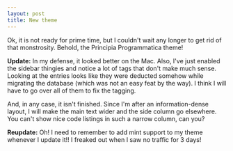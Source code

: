 ```yaml
---
layout: post
title: New theme
---
```


Ok, it is not ready for prime time, but I couldn't wait any longer to get rid of that monstrosity.
Behold, the Principia Programmatica theme!

**Update:** In my defense, it looked better on the Mac. Also, I've just enabled the sidebar thingies and notice a lot of tags that don't make much sense. Looking at the entries looks like they were deducted somehow while migrating the database (which was not an easy feat by the way). I think I will have to go over all of them to fix the tagging.

And, in any case, it isn't finished. Since I'm after an information-dense layout, I will make the main text wider and the side column go elsewhere. You can't show nice code listings in such a narrow column, can you?

**Reupdate:** Oh! I need to remember to add mint support to my theme whenever I update it!! I freaked out when I saw no traffic for 3 days!
